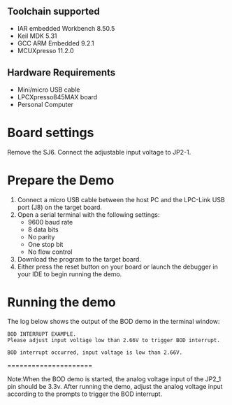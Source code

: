 Toolchain supported
---------------------
- IAR embedded Workbench 8.50.5
- Keil MDK 5.31
- GCC ARM Embedded  9.2.1
- MCUXpresso 11.2.0

Hardware Requirements
------------------------
- Mini/micro USB cable
- LPCXpresso845MAX board
- Personal Computer

Board settings
==============
Remove the SJ6. Connect the adjustable input voltage to JP2-1.

Prepare the Demo
================
1.  Connect a micro USB cable between the host PC and the LPC-Link USB port (J8) on the target board.
2.  Open a serial terminal with the following settings:
    - 9600 baud rate
    - 8 data bits
    - No parity
    - One stop bit
    - No flow control
3.  Download the program to the target board.
4.  Either press the reset button on your board or launch the debugger in your IDE to begin running the demo.

Running the demo
================
The log below shows the output of the BOD demo in the terminal window:
~~~~~~~~~~~~~~~~~~~~~~~~~~~~~~~~~~~
BOD INTERRUPT EXAMPLE.
Please adjust input voltage low than 2.66V to trigger BOD interrupt.

BOD interrupt occurred, input voltage is low than 2.66V.
~~~~~~~~~~~~~~~~~~~~~~~~~~~~~~~~~~~
=====================

Note:When the BOD demo is started, the analog voltage input of the JP2_1 pin should be 3.3v. After running the demo, 
adjust the analog voltage input according to the prompts to trigger the BOD interrupt.
